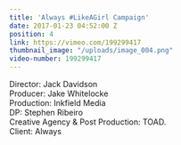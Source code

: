 ```yaml
---
title: 'Always #LikeAGirl Campaign'
date: 2017-01-23 04:52:00 Z
position: 4
link: https://vimeo.com/199299417
thumbnail_image: "/uploads/image_004.png"
video-number: 199299417
---
```


Director: Jack Davidson<br>
Producer: Jake Whitelocke<br>
Production: Inkfield Media<br>
DP: Stephen Ribeiro<br>
Creative Agency & Post Production: TOAD.<br>
Client: Always<br>